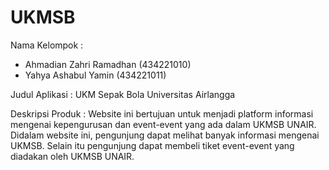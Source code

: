# UKMSB

Nama Kelompok : 
- Ahmadian Zahri Ramadhan (434221010)
- Yahya Ashabul Yamin (434221011)

Judul Aplikasi : UKM Sepak Bola Universitas Airlangga

Deskripsi Produk : Website ini bertujuan untuk menjadi platform informasi mengenai kepengurusan dan event-event
yang ada dalam UKMSB UNAIR. Didalam website ini, pengunjung dapat melihat banyak informasi mengenai UKMSB. Selain
itu pengunjung dapat membeli tiket event-event yang diadakan oleh UKMSB UNAIR. 
